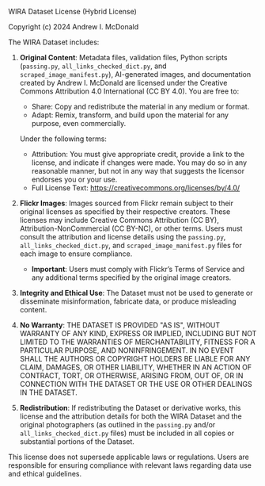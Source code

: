 WIRA Dataset License (Hybrid License)

Copyright (c) 2024 Andrew I. McDonald

The WIRA Dataset includes:

1. **Original Content**: Metadata files, validation files, Python scripts (`passing.py`, `all_links_checked_dict.py`, and `scraped_image_manifest.py`), AI-generated images, and documentation created by Andrew I. McDonald are licensed under the Creative Commons Attribution 4.0 International (CC BY 4.0). You are free to:

   - Share: Copy and redistribute the material in any medium or format.
   - Adapt: Remix, transform, and build upon the material for any purpose, even commercially.

   Under the following terms:

   - Attribution: You must give appropriate credit, provide a link to the license, and indicate if changes were made. You may do so in any reasonable manner, but not in any way that suggests the licensor endorses you or your use.
   - Full License Text: https://creativecommons.org/licenses/by/4.0/

2. **Flickr Images**: Images sourced from Flickr remain subject to their original licenses as specified by their respective creators. These licenses may include Creative Commons Attribution (CC BY), Attribution-NonCommercial (CC BY-NC), or other terms. Users must consult the attribution and license details using the `passing.py`, `all_links_checked_dict.py`, and `scraped_image_manifest.py` files for each image to ensure compliance.

   - **Important**: Users must comply with Flickr’s Terms of Service and any additional terms specified by the original image creators.

3. **Integrity and Ethical Use**: The Dataset must not be used to generate or disseminate misinformation, fabricate data, or produce misleading content.

4. **No Warranty**: THE DATASET IS PROVIDED "AS IS", WITHOUT WARRANTY OF ANY KIND, EXPRESS OR IMPLIED, INCLUDING BUT NOT LIMITED TO THE WARRANTIES OF MERCHANTABILITY, FITNESS FOR A PARTICULAR PURPOSE, AND NONINFRINGEMENT. IN NO EVENT SHALL THE AUTHORS OR COPYRIGHT HOLDERS BE LIABLE FOR ANY CLAIM, DAMAGES, OR OTHER LIABILITY, WHETHER IN AN ACTION OF CONTRACT, TORT, OR OTHERWISE, ARISING FROM, OUT OF, OR IN CONNECTION WITH THE DATASET OR THE USE OR OTHER DEALINGS IN THE DATASET.

5. **Redistribution**: If redistributing the Dataset or derivative works, this license and the attribution details for both the WIRA Dataset and the original photographers (as outlined in the `passing.py` and/or `all_links_checked_dict.py` files) must be included in all copies or substantial portions of the Dataset.

This license does not supersede applicable laws or regulations. Users are responsible for ensuring compliance with relevant laws regarding data use and ethical guidelines.
